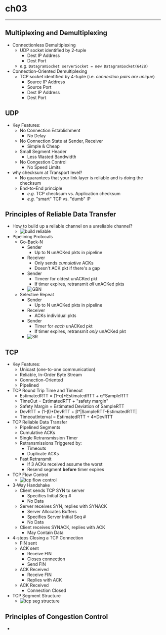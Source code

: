 # ch03
---
## Multiplexing and Demultiplexing
- Connectionless Demultiplexing
  - UDP socket identified by 2-tuple
    - Dest IP Address
    - Dest Port
  - _e.g._ `DatagramSocket serverSocket = new DatagramSocket(6428)`
- Connection-Oriented Demultiplexing
  - TCP socket identified by 4-tuple (i.e. _connection pairs are unique_)
    - Source IP Address
    - Source Port
    - Dest IP Address
    - Dest Port
## UDP
- Key Features:
  - No Connection Establishment
    - No Delay
  - No Connection State at Sender, Receiver
    - Simple & Cheap
  - Small Segment Header
    - Less Wasted Bandwidth
  - No Congestion Control
    - No Speed Limits
- why checksum at Transport level?
  - No guarantees that your link layer is reliable and is doing the checksum
  - End-to-End principle
    - _e.g._ TCP checksum vs. Application checksum
    - _e.g._ "smart" TCP vs. "dumb" IP
## Principles of Reliable Data Transfer
- How to build up a reliable channel on a unreliable channel?
  - ![build reliable](https://github.com/chopchap/computer-networking/blob/main/images/build%20reliable.png?raw=true)
- Pipelining Protocals
  - Go-Back-N
    - Sender
      - Up to N unACKed pkts in pipeline
    - Receiver
      - Only sends _cumulative_ ACKs
      - Doesn't ACK pkt if there's a gap
    - Sender
      - Timeer for oldest unACKed pkt
      - If timer expires, retransmit _all_ unACKed pkts
    - ![GBN](https://github.com/chopchap/computer-networking/blob/main/images/GBN.png?raw=true)
  - Selective Repeat
    - Sender
      - Up to N unACKed pkts in pipeline
    - Receiver
      - ACKs individual pkts
    - Sender
      - Timer for _each_ unACKed pkt
      - If timer expires, retransmit _only_ unACKed pkt
    - ![SR](https://github.com/chopchap/computer-networking/blob/main/images/selective%20repeat.png?raw=true)
## TCP
- Key Features:
  - Unicast (one-to-one communication)
  - Reliable, In-Order Byte Stream
  - Connection-Oriented
  - Pipelined
- TCP Round Trip Time and Timeout
  - EstimatedRTT = (1-α)\*EstimatedRTT + α\*SampleRTT
  - TimeOut = EstimatedRTT + "safety margin"
  - Safety Margin = Estimated Deviation of SampleRTT
  - DevRTT = (1-β)\*DevRTT + β\*|SampleRTT-EstimatedRTT|
  - TimeoutInterval = EstimatedRTT + 4*DevRTT
- TCP Reliable Data Transfer
  - Pipelined Segments
  - Cumulative ACKs
  - Single Retransmission Timer
  - Retransmissions Triggered by:
    - Timeouts
    - Duplicate ACKs
  - Fast Retransmit
    - If 3 ACKs received assume the worst
    - Resend segment **before** timer expires
- TCP Flow Control
  - ![tcp flow control](https://github.com/chopchap/computer-networking/blob/main/images/TCP%20flow%20control.png?raw=true)
- 3-Way Handshake
  - Client sends TCP SYN to server
    - Specifies Initial Seq #
    - No Data
  - Server receives SYN, replies with SYNACK
    - Server Allocates Buffers
    - Specifies Server Initial Seq #
    - No Data
  - Client receives SYNACK, replies with ACK
    - May Contain Data
- 4-steps Closing a TCP Connection
  - FIN sent
  - ACK sent
    - Receive FIN
    - Closes connection
    - Send FIN
  - ACK Received
    - Receive FIN
    - Replies with ACK
  - ACK Received
    - Connection Closed
- TCP Segment Structure
  - ![tcp seg structure](https://github.com/chopchap/computer-networking/blob/main/images/TCP%20segment%20structure.png?raw=true)
## Principles of Congestion Control
- 